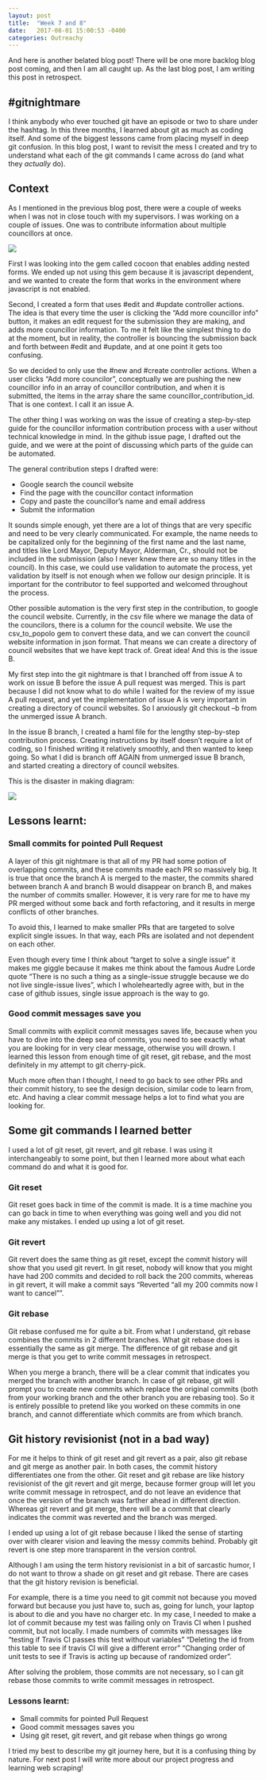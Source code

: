 ```yaml
---
layout: post
title:  "Week 7 and 8"
date:   2017-08-01 15:00:53 -0400
categories: Outreachy
---
```


<p>And here is another belated blog post!  There will be one more backlog blog post coming, and then I am all caught up. As the last blog post, I am writing this post in retrospect. <p>

<h2>#gitnightmare</h2>

<p>I think anybody who ever touched git have an episode or two to share under the hashtag.  In this three months, I learned about git as much as coding itself. And some of the biggest lessons came from placing myself in deep git confusion. In this blog post, I want to revisit the mess I created and try to understand what each of the git commands I came across do (and what they <i>actually</i> do).</p>

<h2>Context</h2>

<p>As I mentioned in the previous blog post, there were a couple of weeks when I was not in close touch with my supervisors. I was working on a couple of issues. One was to contribute information about multiple councillors at once.</p>

<img src ="{{ site.baseurl }}/img/multiple_contribution.png">

<p>First I was looking into the gem called cocoon that enables adding nested forms. We ended up not using this gem because it is javascript dependent, and we wanted to create the form that works in the environment where javascript is not enabled.</p>
<p>Second, I created a form that uses #edit and #update controller actions. The idea is that every time the user is clicking the “Add more councillor info” button, it makes an edit request for the submission they are making, and adds more councillor information.  To me it felt like the simplest thing to do at the moment, but in reality, the controller is bouncing the submission back and forth between #edit and #update, and at one point it gets too confusing.</p>
<p>So we decided to only use the #new and #create controller actions. When a user clicks “Add more councilor”, conceptually we are pushing the new councillor info in an array of councillor contribution, and when it is submitted, the items in the array share the same councillor_contribution_id.
That is one context. I call it an issue A.</p>


<p>The other thing I was working on was the issue of creating a step-by-step guide for the councillor information contribution process with a user without technical knowledge in mind. In the github issue page, I drafted out the guide, and we were at the point of discussing  which parts of the guide can be automated.</p>
<p>The general contribution steps I drafted were:
  <ul>
    <li>Google search the council website</li>
    <li>Find the page with the councillor contact information</li>
    <li>Copy and paste the councillor’s name and email address</li>
    <li>Submit the information</li>
  </ul>
</p>

<p>It sounds simple enough, yet there are a lot of things that are very specific and need to be very clearly communicated. For example, the name needs to be capitalized only for the beginning of the first name and the last name, and titles like Lord Mayor, Deputy Mayor, Alderman, Cr., should not be included in the submission (also I never knew there are so many titles in the council). In this case, we could use validation to automate the process, yet validation by itself is not enough when we follow our design principle. It is important for the contributor to feel supported and welcomed throughout the process.</p>
<p>Other possible automation is the very first step in the contribution, to google the council website. Currently, in the csv file where we manage the data of the councilors, there is a  column for the council website. We use the csv_to_popolo gem to convert these data, and we can convert the council website information in json format. That means we can create a directory of council websites that we have kept track of.  Great idea! And this is the issue B.</p>

<p>My first step into the git nightmare is that I branched off from issue A to work on issue B before the issue A pull request was merged. This is part because I did not know what to do while I waited for the review of my issue A pull request, and yet the implementation of issue A is very important in creating a directory of council websites. So I anxiously git checkout –b from the unmerged issue A branch.</p>
<p>In the issue B branch, I created a haml file for the lengthy step-by-step contribution process. Creating instructions by itself doesn’t require a lot of coding, so I finished writing it relatively smoothly, and then wanted to keep going. So what I did is branch off AGAIN from unmerged issue B branch, and started creating a directory of council websites.</p>

<p>This is the disaster in making diagram:</p>

<img src="{{ site.baseurl }}/img/gitdisaster.png">


<h2>Lessons learnt:</h2>

<h3>Small commits for pointed Pull Request</h3>

<p>A layer of this git nightmare is that all of my PR had some potion of overlapping commits, and these commits made each PR so massively big. It is true that once the branch A is merged to the master, the commits shared between branch A and branch B would disappear on branch B, and makes the number of commits smaller. However, it is very rare for me to have my PR merged without some back and forth refactoring, and it results in merge conflicts of other branches.</p>
<p>To avoid this, I learned to make smaller PRs that are targeted to solve explicit single issues. In that way, each PRs are isolated and not dependent on each other.</p>
<p>Even though every time I think about “target to solve a single issue” it makes me giggle because it makes me think about the famous Audre Lorde quote  “There is no such a thing as a single-issue struggle because we do not live single-issue lives”, which I wholeheartedly agree with, but in the case of github issues, single issue approach is the way to go.</p>

<h3>Good commit messages save you</h3>
<p>Small commits with explicit commit messages saves life, because when you have to dive into the deep sea of commits, you need to see exactly what you are looking for in very clear message, otherwise you will drown.  I learned this lesson from enough time of git reset, git rebase, and the most definitely in my attempt to git cherry-pick.</p>
<p>Much more often than I thought, I need to go back to see other PRs and their  commit history, to see the design decision, similar code to learn from, etc. And having a clear commit message helps a lot to find what you are looking for.</p>

<h2>Some git commands I learned better</h2>

<p>I used a lot of git reset, git revert,  and git rebase. I was using it interchangeably to some point, but then I learned more about what each command do and what it is good for.<p>

<h3>Git reset</h3>

<p>Git reset goes back in time of the commit is made. It is a time machine you can go back in time to when everything was going well and you did not make any mistakes. I ended up using a lot of git reset.</p>

<h3>Git revert</h3>

<p>Git revert does the same thing as git reset, except the commit history will show that you used git revert.  In git reset, nobody will know that you might have had 200 commits and decided to roll back the 200 commits, whereas in git revert, it will make a commit says “Reverted “all my 200 commits now I want to cancel””.</p>

<h3>Git rebase</h3>

<p>Git rebase confused me for quite a bit. From what I understand, git rebase combines the commits in 2 different branches. What git rebase does is essentially the same as git merge. The difference of git rebase and git merge is that you get to write commit messages in retrospect. </p>
<p>When you merge a branch, there will be a clear commit that indicates you merged the branch with another branch. In case of git rebase, git will prompt you to create new commits which replace the original commits (both from your working branch and the other branch you are rebasing too). So it is entirely possible to pretend like you worked on these commits in one branch, and cannot differentiate which commits are from which branch.</p>

<h2>Git history revisionist (not in a bad way)</h2>

<p>For me it helps to think of git reset and git revert as a pair, also git rebase and git merge as another pair. In both cases, the commit history differentiates one from the other. Git reset and git rebase are like history revisionist of the git revert and git merge, because former group will let you write commit message in retrospect, and do not leave an evidence that once the version of the branch was farther ahead in different direction. Whereas git revert and git merge, there will be a commit that clearly indicates the commit was reverted and the branch was merged.</p>
<p>I ended up using a lot of git rebase because I liked the sense of starting over with clearer vision and leaving the messy commits behind. Probably git revert is one step more transparent in the version control.</p>

<p>Although I am using the term history revisionist in a bit of sarcastic humor, I do not want to throw a shade on git reset and git rebase. There are cases that the git history revision is beneficial. </p>
<p>For example, there is a time you need to git commit not because you moved forward but because you just have to, such as, going for lunch, your laptop is about to die and you have no charger etc. In my case, I needed to make a lot of commit because my test was failing only on Travis CI when I pushed commit, but not locally. I made numbers of commits with messages like “testing if Travis CI passes this test without variables” “Deleting the id from this table to see if travis CI will give a different error” “Changing order of unit tests to see if Travis is acting up because of randomized order”. </p>
<p>After solving the problem, those commits are not necessary, so I can git rebase those commits to write commit messages in retrospect.</p>

<h3>Lessons learnt:</h3>
<ul>
  <li>Small commits for pointed Pull Request</li>
  <li>Good commit messages saves you</li>
  <li>Using git reset, git revert, and git rebase when things go wrong</li>
</ul>


<p>I tried my best to describe my git journey here, but it is a confusing thing by nature.  For next post I will write more about our project progress and learning web scraping!</p>
